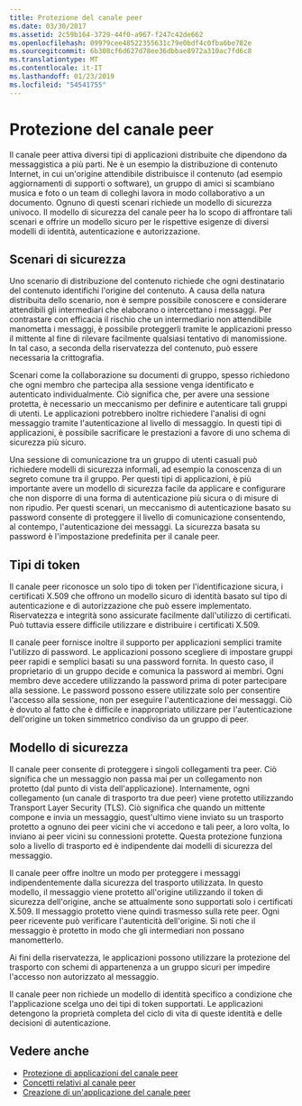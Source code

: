 ```yaml
---
title: Protezione del canale peer
ms.date: 03/30/2017
ms.assetid: 2c59b164-3729-44f0-a967-f247c42de662
ms.openlocfilehash: 09979cee48522355631c79e0bdf4c0fba6be782e
ms.sourcegitcommit: 6b308cf6d627d78ee36dbbae8972a310ac7fd6c8
ms.translationtype: MT
ms.contentlocale: it-IT
ms.lasthandoff: 01/23/2019
ms.locfileid: "54541755"
---
```

# <a name="peer-channel-security"></a>Protezione del canale peer
Il canale peer attiva diversi tipi di applicazioni distribuite che dipendono da messaggistica a più parti. Ne è un esempio la distribuzione di contenuto Internet, in cui un'origine attendibile distribuisce il contenuto (ad esempio aggiornamenti di supporti o software), un gruppo di amici si scambiano musica e foto o un team di colleghi lavora in modo collaborativo a un documento. Ognuno di questi scenari richiede un modello di sicurezza univoco. Il modello di sicurezza del canale peer ha lo scopo di affrontare tali scenari e offrire un modello sicuro per le rispettive esigenze di diversi modelli di identità, autenticazione e autorizzazione.  
  
## <a name="security-scenarios"></a>Scenari di sicurezza  
 Uno scenario di distribuzione del contenuto richiede che ogni destinatario del contenuto identifichi l'origine del contenuto. A causa della natura distribuita dello scenario, non è sempre possibile conoscere e considerare attendibili gli intermediari che elaborano o intercettano i messaggi. Per contrastare con efficacia il rischio che un intermediario non attendibile manometta i messaggi, è possibile proteggerli tramite le applicazioni presso il mittente al fine di rilevare facilmente qualsiasi tentativo di manomissione. In tal caso, a seconda della riservatezza del contenuto, può essere necessaria la crittografia.  
  
 Scenari come la collaborazione su documenti di gruppo, spesso richiedono che ogni membro che partecipa alla sessione venga identificato e autenticato individualmente. Ciò significa che, per avere una sessione protetta, è necessario un meccanismo per definire e autenticare tali gruppi di utenti. Le applicazioni potrebbero inoltre richiedere l'analisi di ogni messaggio tramite l'autenticazione al livello di messaggio. In questi tipi di applicazioni, è possibile sacrificare le prestazioni a favore di uno schema di sicurezza più sicuro.  
  
 Una sessione di comunicazione tra un gruppo di utenti casuali può richiedere modelli di sicurezza informali, ad esempio la conoscenza di un segreto comune tra il gruppo. Per questi tipi di applicazioni, è più importante avere un modello di sicurezza facile da applicare e configurare che non disporre di una forma di autenticazione più sicura o di misure di non ripudio. Per questi scenari, un meccanismo di autenticazione basato su password consente di proteggere il livello di comunicazione consentendo, al contempo, l'autenticazione dei messaggi. La sicurezza basata su password è l'impostazione predefinita per il canale peer.  
  
## <a name="token-types"></a>Tipi di token  
 Il canale peer riconosce un solo tipo di token per l'identificazione sicura, i certificati X.509 che offrono un modello sicuro di identità basato sul tipo di autenticazione e di autorizzazione che può essere implementato. Riservatezza e integrità sono assicurate facilmente dall'utilizzo di certificati. Può tuttavia essere difficile utilizzare e distribuire i certificati X.509.  
  
 Il canale peer fornisce inoltre il supporto per applicazioni semplici tramite l'utilizzo di password. Le applicazioni possono scegliere di impostare gruppi peer rapidi e semplici basati su una password fornita. In questo caso, il proprietario di un gruppo decide e comunica la password ai membri. Ogni membro deve accedere utilizzando la password prima di poter partecipare alla sessione. Le password possono essere utilizzate solo per consentire l'accesso alla sessione, non per eseguire l'autenticazione dei messaggi. Ciò è dovuto al fatto che è difficile e inappropriato utilizzare per l'autenticazione dell'origine un token simmetrico condiviso da un gruppo di peer.  
  
## <a name="security-model"></a>Modello di sicurezza  
 Il canale peer consente di proteggere i singoli collegamenti tra peer. Ciò significa che un messaggio non passa mai per un collegamento non protetto (dal punto di vista dell'applicazione). Internamente, ogni collegamento (un canale di trasporto tra due peer) viene protetto utilizzando Transport Layer Security (TLS). Ciò significa che quando un mittente compone e invia un messaggio, quest'ultimo viene inviato su un trasporto protetto a ognuno dei peer vicini che vi accedono e tali peer, a loro volta, lo inviano ai peer vicini su connessioni protette. Questa protezione funziona solo a livello di trasporto ed è indipendente dai modelli di sicurezza del messaggio.  
  
 Il canale peer offre inoltre un modo per proteggere i messaggi indipendentemente dalla sicurezza del trasporto utilizzata. In questo modello, il messaggio viene protetto all'origine utilizzando il token di sicurezza dell'origine, anche se attualmente sono supportati solo i certificati X.509. Il messaggio protetto viene quindi trasmesso sulla rete peer. Ogni peer ricevente può verificare l'autenticità dell'origine. Si noti che il messaggio è protetto in modo che gli intermediari non possano manometterlo.  
  
 Ai fini della riservatezza, le applicazioni possono utilizzare la protezione del trasporto con schemi di appartenenza a un gruppo sicuri per impedire l'accesso non autorizzato al messaggio.  
  
 Il canale peer non richiede un modello di identità specifico a condizione che l'applicazione scelga uno dei tipi di token supportati. Le applicazioni detengono la proprietà completa del ciclo di vita di queste identità e delle decisioni di autenticazione.  
  
## <a name="see-also"></a>Vedere anche
- [Protezione di applicazioni del canale peer](../../../../docs/framework/wcf/feature-details/securing-peer-channel-applications.md)
- [Concetti relativi al canale peer](../../../../docs/framework/wcf/feature-details/peer-channel-concepts.md)
- [Creazione di un'applicazione del canale peer](../../../../docs/framework/wcf/feature-details/building-a-peer-channel-application.md)
